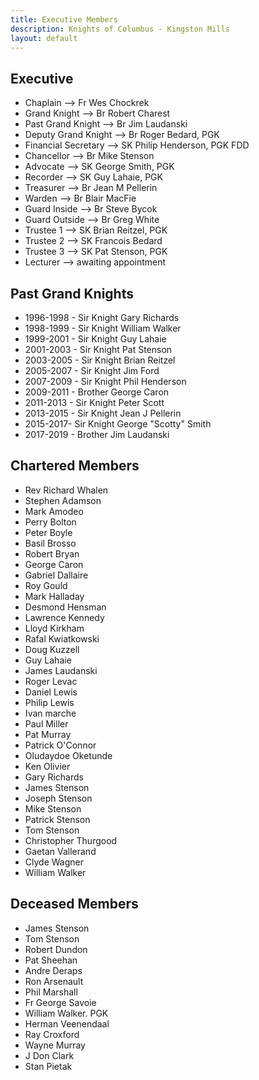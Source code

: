 ```yaml
---
title: Executive Members
description: Knights of Columbus - Kingston Mills
layout: default
---
```


## Executive

- Chaplain --> Fr Wes Chockrek
- Grand Knight --> Br Robert Charest
- Past Grand Knight --> Br Jim Laudanski
- Deputy Grand Knight --> Br Roger Bedard, PGK
- Financial Secretary --> SK Philip Henderson, PGK FDD
- Chancellor --> Br Mike Stenson
- Advocate --> SK George Smith, PGK
- Recorder --> SK Guy Lahaie, PGK
- Treasurer --> Br Jean M Pellerin
- Warden --> Br Blair MacFie
- Guard Inside --> Br Steve Bycok
- Guard Outside --> Br Greg White
- Trustee 1 --> SK Brian Reitzel, PGK
- Trustee 2 --> SK Francois Bedard
- Trustee 3 --> SK Pat Stenson, PGK
- Lecturer --> awaiting appointment

## Past Grand Knights

- 1996-1998 - Sir Knight Gary Richards
- 1998-1999 - Sir Knight William Walker
- 1999-2001 - Sir Knight Guy Lahaie
- 2001-2003 - Sir Knight Pat Stenson
- 2003-2005 - Sir Knight Brian Reitzel
- 2005-2007 - Sir Knight Jim Ford
- 2007-2009 - Sir Knight Phil Henderson
- 2009-2011 - Brother George Caron
- 2011-2013 - Sir Knight Peter Scott
- 2013-2015 - Sir Knight Jean J Pellerin
- 2015-2017- Sir Knight George "Scotty" Smith
- 2017-2019 - Brother Jim Laudanski

## Chartered Members

- Rev Richard Whalen
- Stephen Adamson
- Mark Amodeo
- Perry Bolton
- Peter Boyle
- Basil Brosso
- Robert Bryan
- George Caron
- Gabriel Dallaire
- Roy Gould
- Mark Halladay
- Desmond Hensman
- Lawrence Kennedy
- Lloyd Kirkham
- Rafal Kwiatkowski
- Doug Kuzzell
- Guy Lahaie
- James Laudanski
- Roger Levac
- Daniel Lewis
- Philip Lewis
- Ivan marche
- Paul Miller
- Pat Murray
- Patrick O'Connor
- Oludaydoe Oketunde
- Ken Olivier
- Gary Richards
- James Stenson
- Joseph Stenson
- Mike Stenson
- Patrick Stenson
- Tom Stenson
- Christopher Thurgood
- Gaetan Vallerand
- Clyde Wagner
- William Walker

## Deceased Members

- James Stenson
- Tom Stenson
- Robert Dundon
- Pat Sheehan
- Andre Deraps
- Ron Arsenault
- Phil Marshall
- Fr George Savoie
- William Walker. PGK
- Herman Veenendaal
- Ray Croxford
- Wayne Murray
- J Don Clark
- Stan Pietak